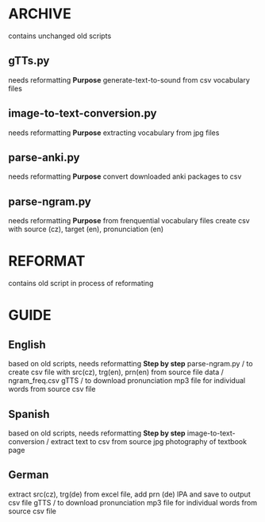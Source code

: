 # ARCHIVE
  contains unchanged old scripts

## gTTs.py
  needs reformatting
  **Purpose**
    generate-text-to-sound from csv vocabulary files

## image-to-text-conversion.py
  needs reformatting
  **Purpose**
    extracting vocabulary from jpg files

## parse-anki.py
  needs reformatting
  **Purpose**
    convert downloaded anki packages to csv

## parse-ngram.py
  needs reformatting
  **Purpose**
    from frenquential vocabulary files create csv with source (cz), target (en), pronunciation (en)

# REFORMAT
  contains old script in process of reformating


# GUIDE

## English
  based on old scripts, needs reformatting
  **Step by step**
  parse-ngram.py / to create csv file with src(cz), trg(en), prn(en) from source file data / ngram_freq.csv
  gTTS / to download pronunciation mp3 file for individual words from source csv file

## Spanish
  based on old scripts, needs reformatting
  **Step by step**
  image-to-text-conversion / extract text to csv from source jpg photography of textbook page

## German
  extract src(cz), trg(de) from excel file, add prn (de) IPA and save to output csv file
  gTTS / to download pronunciation mp3 file for individual words from source csv file